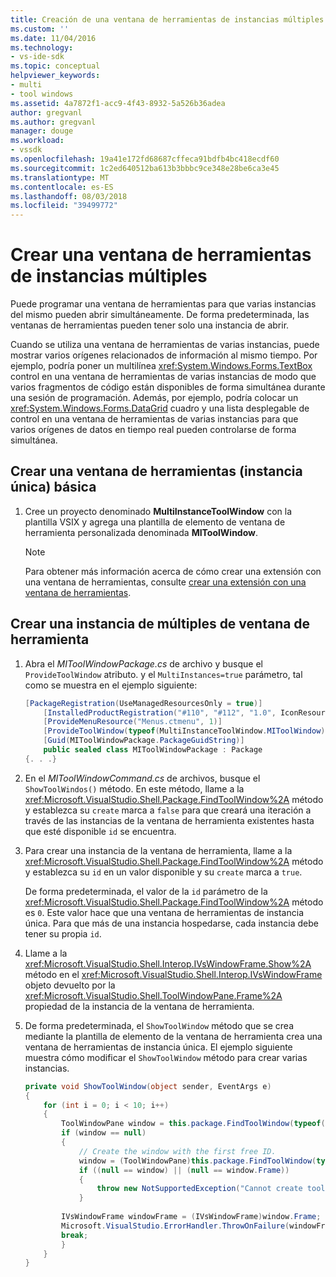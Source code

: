 ```yaml
---
title: Creación de una ventana de herramientas de instancias múltiples | Microsoft Docs
ms.custom: ''
ms.date: 11/04/2016
ms.technology:
- vs-ide-sdk
ms.topic: conceptual
helpviewer_keywords:
- multi
- tool windows
ms.assetid: 4a7872f1-acc9-4f43-8932-5a526b36adea
author: gregvanl
ms.author: gregvanl
manager: douge
ms.workload:
- vssdk
ms.openlocfilehash: 19a41e172fd68687cffeca91bdfb4bc418ecdf60
ms.sourcegitcommit: 1c2ed640512ba613b3bbbc9ce348e28be6ca3e45
ms.translationtype: MT
ms.contentlocale: es-ES
ms.lasthandoff: 08/03/2018
ms.locfileid: "39499772"
---
```

# <a name="create-a-multi-instance-tool-window"></a>Crear una ventana de herramientas de instancias múltiples
Puede programar una ventana de herramientas para que varias instancias del mismo pueden abrir simultáneamente. De forma predeterminada, las ventanas de herramientas pueden tener solo una instancia de abrir.  
  
 Cuando se utiliza una ventana de herramientas de varias instancias, puede mostrar varios orígenes relacionados de información al mismo tiempo. Por ejemplo, podría poner un multilínea <xref:System.Windows.Forms.TextBox> control en una ventana de herramientas de varias instancias de modo que varios fragmentos de código están disponibles de forma simultánea durante una sesión de programación. Además, por ejemplo, podría colocar un <xref:System.Windows.Forms.DataGrid> cuadro y una lista desplegable de control en una ventana de herramientas de varias instancias para que varios orígenes de datos en tiempo real pueden controlarse de forma simultánea.  
  
## <a name="create-a-basic-single-instance-tool-window"></a>Crear una ventana de herramientas (instancia única) básica  
  
1.  Cree un proyecto denominado **MultiInstanceToolWindow** con la plantilla VSIX y agrega una plantilla de elemento de ventana de herramienta personalizada denominada **MIToolWindow**.  
  
    > [!NOTE]
    >  Para obtener más información acerca de cómo crear una extensión con una ventana de herramientas, consulte [crear una extensión con una ventana de herramientas](../extensibility/creating-an-extension-with-a-tool-window.md).  
  
## <a name="make-a-tool-window-multi-instance"></a>Crear una instancia de múltiples de ventana de herramienta  
  
1.  Abra el *MIToolWindowPackage.cs* de archivo y busque el `ProvideToolWindow` atributo. y el `MultiInstances=true` parámetro, tal como se muestra en el ejemplo siguiente:  
  
    ```csharp  
    [PackageRegistration(UseManagedResourcesOnly = true)]  
        [InstalledProductRegistration("#110", "#112", "1.0", IconResourceID = 400)] // Info on this package for Help/About  
        [ProvideMenuResource("Menus.ctmenu", 1)]  
        [ProvideToolWindow(typeof(MultiInstanceToolWindow.MIToolWindow), MultiInstances = true)]  
        [Guid(MIToolWindowPackage.PackageGuidString)]  
        public sealed class MIToolWindowPackage : Package  
    {. . .}  
    ```  
  
2.  En el *MIToolWindowCommand.cs* de archivos, busque el `ShowToolWindos()` método. En este método, llame a la <xref:Microsoft.VisualStudio.Shell.Package.FindToolWindow%2A> método y establezca su `create` marca a `false` para que creará una iteración a través de las instancias de la ventana de herramienta existentes hasta que esté disponible `id` se encuentra.  
  
3.  Para crear una instancia de la ventana de herramienta, llame a la <xref:Microsoft.VisualStudio.Shell.Package.FindToolWindow%2A> método y establezca su `id` en un valor disponible y su `create` marca a `true`.  
  
     De forma predeterminada, el valor de la `id` parámetro de la <xref:Microsoft.VisualStudio.Shell.Package.FindToolWindow%2A> método es `0`. Este valor hace que una ventana de herramientas de instancia única. Para que más de una instancia hospedarse, cada instancia debe tener su propia `id`.  
  
4.  Llame a la <xref:Microsoft.VisualStudio.Shell.Interop.IVsWindowFrame.Show%2A> método en el <xref:Microsoft.VisualStudio.Shell.Interop.IVsWindowFrame> objeto devuelto por la <xref:Microsoft.VisualStudio.Shell.ToolWindowPane.Frame%2A> propiedad de la instancia de la ventana de herramienta.  
  
5.  De forma predeterminada, el `ShowToolWindow` método que se crea mediante la plantilla de elemento de la ventana de herramienta crea una ventana de herramientas de instancia única. El ejemplo siguiente muestra cómo modificar el `ShowToolWindow` método para crear varias instancias.  
  
    ```csharp  
    private void ShowToolWindow(object sender, EventArgs e)  
    {  
        for (int i = 0; i < 10; i++)  
        {  
            ToolWindowPane window = this.package.FindToolWindow(typeof(MIToolWindow), i, false);  
            if (window == null)  
            {  
                // Create the window with the first free ID.   
                window = (ToolWindowPane)this.package.FindToolWindow(typeof(MIToolWindow), i, true);  
                if ((null == window) || (null == window.Frame))  
                {  
                    throw new NotSupportedException("Cannot create tool window");  
                }  
  
            IVsWindowFrame windowFrame = (IVsWindowFrame)window.Frame;  
            Microsoft.VisualStudio.ErrorHandler.ThrowOnFailure(windowFrame.Show());  
            break;  
            }  
        }  
    }  
    ```